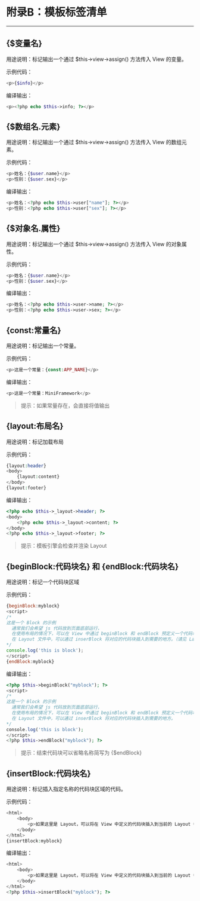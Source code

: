 # 附录B：模板标签清单

---

## {$变量名}

用途说明：标记输出一个通过 $this-&gt;view-&gt;assign\(\) 方法传入 View 的变量。

示例代码：

```php
<p>{$info}</p>
```

编译输出：

```php
<p><?php echo $this->info; ?></p>
```

## {$数组名.元素}

用途说明：标记输出一个通过 $this-&gt;view-&gt;assign\(\) 方法传入 View 的数组元素。

示例代码：

```php
<p>姓名：{$user.name}</p>
<p>性别：{$user.sex}</p>
```

编译输出：

```php
<p>姓名：<?php echo $this->user["name"]; ?></p>
<p>性别：<?php echo $this->user["sex"]; ?></p>
```

## {$对象名.属性}

用途说明：标记输出一个通过 $this-&gt;view-&gt;assign\(\) 方法传入 View 的对象属性。

示例代码：

```php
<p>姓名：{$user.name}</p>
<p>性别：{$user.sex}</p>
```

编译输出：

```php
<p>姓名：<?php echo $this->user->name; ?></p>
<p>性别：<?php echo $this->user->sex; ?></p>
```

## {const:常量名}

用途说明：标记输出一个常量。

示例代码：

```php
<p>这是一个常量：{const:APP_NAME}</p>
```

编译输出：

```php
<p>这是一个常量：MiniFramework</p>
```

> 提示：如果常量存在，会直接将值输出

## {layout:布局名}

用途说明：标记加载布局

示例代码：

```php
{layout:header}
<body>
    {layout:content}
</body>
{layout:footer}
```

编译输出：

```php
<?php echo $this->_layout->header; ?>
<body>
    <?php echo $this->_layout->content; ?>
</body>
<?php echo $this->_layout->footer; ?>
```

> 提示：模板引擎会检查并渲染 Layout

## {beginBlock:代码块名} 和 {endBlock:代码块名}

用途说明：标记一个代码块区域

示例代码：

```js
{beginBlock:myblock}
<script>
/*
这是一个 Block 的示例
  通常我们会希望 js 代码放到页面底部运行，
  在使用布局的情况下，可以在 View 中通过 beginBlock 和 endBlock 预定义一个代码块，
  在 Layout 文件中，可以通过 inserBlock 将对应的代码块插入到需要的地方。（请见 Layout/default.php）
*/
console.log('this is block');
</script>
{endBlock:myblock}
```

编译输出：

```php
<?php $this->beginBlock("myblock"); ?>
<script>
/*
这是一个 Block 的示例
  通常我们会希望 js 代码放到页面底部运行，
  在使用布局的情况下，可以在 View 中通过 beginBlock 和 endBlock 预定义一个代码块，
  在 Layout 文件中，可以通过 inserBlock 将对应的代码块插入到需要的地方。
*/
console.log('this is block');
</script>
<?php $this->endBlock("myblock"); ?>
```

> 提示：结束代码块可以省略名称简写为 {$endBlock}

## {insertBlock:代码块名}

用途说明：标记插入指定名称的代码块区域的代码。

示例代码：

```php
<html>
    <body>
        <p>如果这里是 Layout，可以将在 View 中定义的代码块插入到当前的 Layout 中。</p>
    </body>
</html>
{insertBlock:myblock}
```

编译输出：

```php
<html>
    <body>
        <p>如果这里是 Layout，可以将在 View 中定义的代码块插入到当前的 Layout 中。</p>
    </body>
</html>
<?php $this->insertBlock("myblock"); ?>
```



